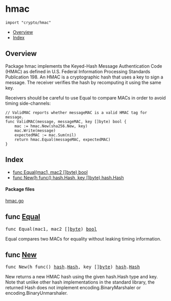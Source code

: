 

# hmac
`import "crypto/hmac"`

* [Overview](#pkg-overview)
* [Index](#pkg-index)

## <a id="pkg-overview">Overview</a>
Package hmac implements the Keyed-Hash Message Authentication Code (HMAC) as
defined in U.S. Federal Information Processing Standards Publication 198.
An HMAC is a cryptographic hash that uses a key to sign a message.
The receiver verifies the hash by recomputing it using the same key.

Receivers should be careful to use Equal to compare MACs in order to avoid
timing side-channels:


	// ValidMAC reports whether messageMAC is a valid HMAC tag for message.
	func ValidMAC(message, messageMAC, key []byte) bool {
		mac := hmac.New(sha256.New, key)
		mac.Write(message)
		expectedMAC := mac.Sum(nil)
		return hmac.Equal(messageMAC, expectedMAC)
	}




## <a id="pkg-index">Index</a>
* [func Equal(mac1, mac2 []byte) bool](#Equal)
* [func New(h func() hash.Hash, key []byte) hash.Hash](#New)




#### <a id="pkg-files">Package files</a>
[hmac.go](https://golang.org/src/crypto/hmac/hmac.go) 






## <a id="Equal">func</a> [Equal](https://golang.org/src/crypto/hmac/hmac.go?s=2543:2577#L86)
<pre>func Equal(mac1, mac2 []<a href="/pkg/builtin/#byte">byte</a>) <a href="/pkg/builtin/#bool">bool</a></pre>
Equal compares two MACs for equality without leaking timing information.



## <a id="New">func</a> [New](https://golang.org/src/crypto/hmac/hmac.go?s=1932:1982#L60)
<pre>func New(h func() <a href="/pkg/hash/">hash</a>.<a href="/pkg/hash/#Hash">Hash</a>, key []<a href="/pkg/builtin/#byte">byte</a>) <a href="/pkg/hash/">hash</a>.<a href="/pkg/hash/#Hash">Hash</a></pre>
New returns a new HMAC hash using the given hash.Hash type and key.
Note that unlike other hash implementations in the standard library,
the returned Hash does not implement encoding.BinaryMarshaler
or encoding.BinaryUnmarshaler.









